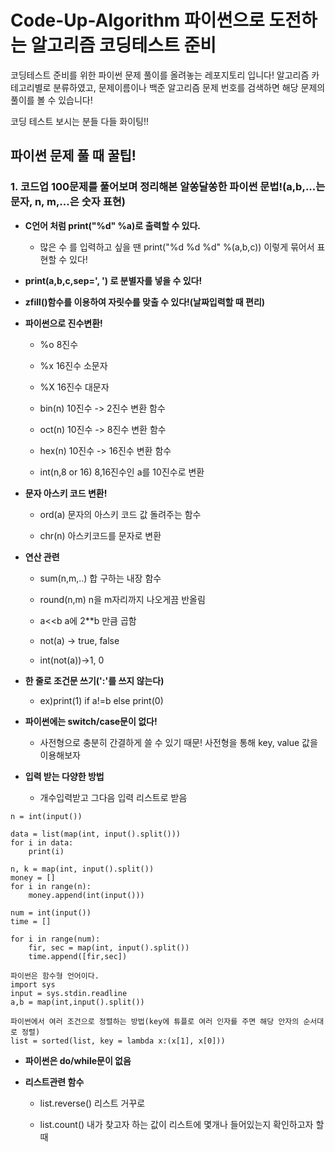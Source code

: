 # Code-Up-Algorithm 파이썬으로 도전하는 알고리즘 코딩테스트 준비

코딩테스트 준비를 위한 파이썬 문제 풀이를 올려놓는 레포지토리 입니다!
알고리즘 카테고리별로 분류하였고, 
문제이름이나 백준 알고리즘 문제 번호를 검색하면 
해당 문제의 풀이를 볼 수 있습니다!


코딩 테스트 보시는 분들 다들 화이팅!!


## 파이썬 문제 풀 때 꿀팁!

### 1. 코드업 100문제를 풀어보며 정리해본 알쏭달쏭한 파이썬 문법!(a,b,...는 문자, n, m,...은 숫자 표현)

- **C언어 처럼 print("%d" %a)로 출력할 수 있다.**

    - 많은 수 를 입력하고 싶을 땐 print("%d %d %d" %(a,b,c)) 이렇게 묶어서 표현할 수 있다!

- **print(a,b,c,sep=', ') 로 분별자를 넣을 수 있다!**

- **zfill()함수를 이용하여 자릿수를 맞출 수 있다!(날짜입력할 때 편리)**

- **파이썬으로 진수변환!**


    - %o 8진수

    - %x 16진수 소문자

    - %X 16진수 대문자

    - bin(n) 10진수 -> 2진수 변환 함수

    - oct(n) 10진수 -> 8진수 변환 함수

    - hex(n) 10진수 -> 16진수 변환 함수

    - int(n,8 or 16) 8,16진수인 a를 10진수로 변환 

- **문자 아스키 코드 변환!**


    - ord(a) 문자의 아스키 코드 값 돌려주는 함수

    - chr(n) 아스키코드를 문자로 변환

- **연산 관련**


    - sum(n,m,..) 합 구하는 내장 함수

    - round(n,m) n을 m자리까지 나오게끔 반올림

    - a<<b a에 2**b 만큼 곱함

    - not(a) -> true, false

    - int(not(a))->1, 0


- **한 줄로 조건문 쓰기(':'를 쓰지 않는다)**


    - ex)print(1) if a!=b else print(0)

- **파이썬에는 switch/case문이 없다!**


    - 사전형으로 충분히 간결하게 쓸 수 있기 때문! 사전형을 통해 key, value 값을 이용해보자

- **입력 받는 다양한 방법**


    - 개수입력받고 그다음 입력 리스트로 받음

```
n = int(input())

data = list(map(int, input().split()))
for i in data:
    print(i)
```
```
n, k = map(int, input().split())
money = []
for i in range(n):
    money.append(int(input()))
```
```
num = int(input())
time = []

for i in range(num):
    fir, sec = map(int, input().split())
    time.append([fir,sec])
```
```
파이썬은 함수형 언어이다.
import sys
input = sys.stdin.readline
a,b = map(int,input().split())
```
```
파이썬에서 여러 조건으로 정렬하는 방법(key에 튜플로 여러 인자를 주면 해당 안자의 순서대로 정렬)
list = sorted(list, key = lambda x:(x[1], x[0]))

```

- **파이썬은 do/while문이 없음**

- **리스트관련 함수**


    - list.reverse() 리스트 거꾸로

    - list.count() 내가 찾고자 하는 값이 리스트에 몇개나 들어있는지 확인하고자 할 때


